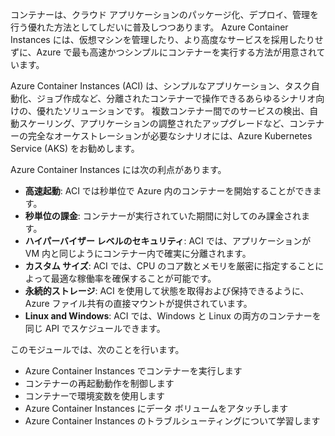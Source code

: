 コンテナーは、クラウド アプリケーションのパッケージ化、デプロイ、管理を行う優れた方法としてしだいに普及しつつあります。 Azure Container Instances には、仮想マシンを管理したり、より高度なサービスを採用したりせずに、Azure で最も高速かつシンプルにコンテナーを実行する方法が用意されています。

Azure Container Instances (ACI) は、シンプルなアプリケーション、タスク自動化、ジョブ作成など、分離されたコンテナーで操作できるあらゆるシナリオ向けの、優れたソリューションです。 複数コンテナー間でのサービスの検出、自動スケーリング、アプリケーションの調整されたアップグレードなど、コンテナーの完全なオーケストレーションが必要なシナリオには、Azure Kubernetes Service (AKS) をお勧めします。

Azure Container Instances には次の利点があります。

- **高速起動**: ACI では秒単位で Azure 内のコンテナーを開始することができます。
- **秒単位の課金**: コンテナーが実行されていた期間に対してのみ課金されます。
- **ハイパーバイザー レベルのセキュリティ**: ACI では、アプリケーションが VM 内と同じようにコンテナー内で確実に分離されます。
- **カスタム サイズ**: ACI では、CPU のコア数とメモリを厳密に指定することによって最適な稼働率を確保することが可能です。
- **永続的ストレージ**: ACI を使用して状態を取得および保持できるように、Azure ファイル共有の直接マウントが提供されています。
- **Linux and Windows**: ACI では、Windows と Linux の両方のコンテナーを同じ API でスケジュールできます。
 
このモジュールでは、次のことを行います。

- Azure Container Instances でコンテナーを実行します
- コンテナーの再起動動作を制御します
- コンテナーで環境変数を使用します
- Azure Container Instances にデータ ボリュームをアタッチします
- Azure Container Instances のトラブルシューティングについて学習します
